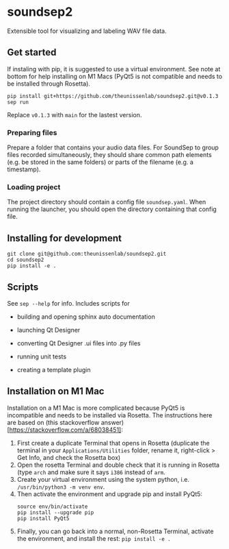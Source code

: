 # soundsep2

Extensible tool for visualizing and labeling WAV file data.

## Get started

If instaling with pip, it is suggested to use a virtual environment. See note at bottom for help installing on M1 Macs (PyQt5 is not compatible and needs to be installed through Rosetta).

```
pip install git+https://github.com/theunissenlab/soundsep2.git@v0.1.3
sep run
```

Replace `v0.1.3` with `main` for the lastest version.

### Preparing files

Prepare a folder that contains your audio data files. For SoundSep to group files recorded simultaneously, they should share common path elements (e.g. be stored in the same folders) or parts of the filename (e.g. a timestamp).

### Loading project

The project directory should contain a config file `soundsep.yaml`. When running the launcher, you should open the directory containing that config file.

## Installing for development

```
git clone git@github.com:theunissenlab/soundsep2.git
cd soundsep2
pip install -e .
```

## Scripts

See `sep --help` for info. Includes scripts for

* building and opening sphinx auto documentation

* launching Qt Designer

* converting Qt Designer .ui files into .py files

* running unit tests

* creating a template plugin

## Installation on M1 Mac

Installation on a M1 Mac is more complicated because PyQt5 is incompatible and needs to be installed via Rosetta. The instructions here are based on (this stackoverflow answer)[https://stackoverflow.com/a/68038451]:

1. First create a duplicate Terminal that opens in Rosetta (duplicate the terminal in your `Applications/Utilities` folder, rename it, right-click > Get Info, and check the Rosetta box)
2. Open the rosetta Terminal and double check that it is running in Rosetta (type `arch` and make sure it says `i386` instead of `arm`.
3. Create your virtual environment using the system python, i.e. `/usr/bin/python3 -m venv env`.
4. Then activate the environment and upgrade pip and install PyQt5:
      ```
      source env/bin/activate
      pip install --upgrade pip
      pip install PyQt5
      ```
5. Finally, you can go back into a normal, non-Rosetta Terminal, activate the environment, and install the rest: `pip install -e .`
